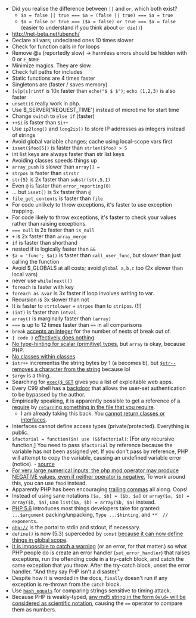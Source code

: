 * Did you realise the difference between `||` and `or`, which both exist?
   * `$a = false || true === $a = (false || true) === $a = true`
   * `$a = false or true === ($a = false) or true === $a = false` (easier to understand if you think about `or die()`)
* http://net-beta.net/ubench/
* Declare all vars; undeclared ones 10 times slower
* Check for function calls in for loops
* Remove @s (reportedly slow) -> harmless errors should be hidden with 0 or `E_NONE`
* Minimize magics. They are slow.
* Check full paths for includes
* Static functions are 4 times faster
* Singletons are (faster / saves memory)
* `[v]p[s]rintf` is 10x faster than `echo("$ $ $")`; `echo (1,2,3)` is also faster
* `unset()`s really work in php.
* Use $_SERVER['REQUEST_TIME'] instead of microtime for start time
* Change `switch` to `else if` (faster)
* `++$i` is faster than `$i++`
* Use `ip2long()` and `long2ip()` to store IP addresses as integers instead of strings
* Avoid global variable changes; cache using local-scope vars first
* `isset($foo[5])` is faster than `strlen($foo) > 5`
* int list keys are always faster than str list keys
* Avoiding classes speeds things up
* `array_push` is slower than `array[] =`
* `strpos` is faster than `strstr`
* `str{5}` is 2x faster than `substr(str,5,1)`
* Even `@` is faster than `error_reporting(0)`
* ... but `isset()` is 5x faster than `@`
* `file_get_contents` is faster than `file`
* For code unlikely to throw exceptions, it's faster to use exception trapping.
* For code likely to throw exceptions, it's faster to check your values rather than raising exceptions.
* `=== null` is 2x faster than `is_null`
* `+` is 2x faster than `array_merge`
* `if` is faster than shorthand
* nested if is logically faster than `&&`
* `$a = 'func'; $a()` is faster than `call_user_func`, but slower than just calling the function
* Avoid $_GLOBALS at all costs; avoid `global a,b,c` too (2x slower than local vars)
* never use `while(next())`
* `foreach` is faster with key
* `foreach as &var` is 3x faster if loop involves writing to var.
* Recursion is 3x slower than not
* It is faster to `strtolower` + `strpos` than to `stripos`. (!!)
* `(int)` is faster than `intval`
* `array()` is marginally faster than `(array)`
* `===` is up to 12 times faster than `==` in all comparisons
* `break` [accepts an integer](http://www.php.net/break) for the number of nests of break out of.
* `{ code }` [effectively does nothing](http://stackoverflow.com/questions/14971123/use-curly-brackets-to-structure-code-in-php).
* [No type-hinting for scalar (primitive) types](http://www.php.net/manual/en/language.oop5.typehinting.php), but `array` is okay, because PHP.
* [No classes within classes](http://stackoverflow.com/questions/1583140/is-it-allowed-to-create-a-php-class-inside-another-class)
* `$str++` incrementss the string bytes by 1 (a becomes b), but [`$str--` removes a character from the string](https://eval.in/60631) because lol
* `$argv` is a thing.
* Searching for [`exec($_GET`](https://github.com/search?q=exec%28%24_GET&ref=cmdform&type=Code) gives you a list of exploitable web apps.
* Every C99 shell has a [backdoor](http://thehackerblog.com/every-c99-php-shell-is-backdoored-aka-free-shells/) that allows the user-set authentication to be bypassed by the author.
* Empirically speaking, it is apparently possible to get a reference of a [require](https://github.com/chintanbanugaria/92five/blob/master/artisan#L30) by [`return`ing something in the file that you require](https://github.com/chintanbanugaria/92five/blob/master/bootstrap/start.php#L76).
    * I am already taking this back. You [cannot return classes or interfaces](http://stackoverflow.com/a/8084184/1558430).
* Interfaces cannot define access types (private/protected). Everything is public.
* `$factorial = function($n) use (&$factorial)`: [For any recursive function,] You need to pass `$factorial` by reference because the variable has not been assigned yet. If you don't pass by reference, PHP will attempt to copy the variable, causing an undefined variable error (notice). - [source](http://www.reddit.com/r/PHP/comments/2leo05/functional_programming_in_php/)
* [For very large numerical inputs, the php mod operator may produce NEGATIVE values, even if neither operator is negative.](http://stackoverflow.com/a/27113242/1558430) To work around this, you can use `fmod` instead.
* Apparently PHP has been encouraging [trailing commas](http://stackoverflow.com/questions/2829581/why-do-php-array-examples-leave-a-trailing-comma) all along. Oops!
* Instead of using sane notations `[$a, $b] = [$b, $a]` or `array($a, $b) = array($b, $a)`, use `list($a, $b) = array($b, $a)` instead.
* [PHP 5.6](http://php.net/releases/5_6_0.php) introduces most things developers take for granted: `...$argument` packing/unpacking, `Type ...$hinting`, and `**  // exponents`.
* [`php://`](http://php.net/manual/en/wrappers.php.php) is the portal to stdin and stdout, if necessary.
* `define()` is now (5.3) superceded by `const` [because it can now define things in global scope](http://stackoverflow.com/questions/2447791/define-vs-const).
* [It is impossible to catch a warning](http://stackoverflow.com/a/1241751) (or an error, for that matter.) so what PHP people do is create an error handler (`set_error_handler`) that raises exceptions, run the offending code in a try-catch block, and catch the same exception that you throw. After the try-catch block, unset the error handler. "And they say PHP isn't a disaster."
* Despite how it is worded in the docs, `finally` doesn't run if any exception is re-thrown from the `catch` block.
* Use [`hash_equals`](http://php.net/manual/en/function.hash-equals.php) for comparing strings sensitive to timing attack.
* Because PHP is weakly-typed, [any md5 string in the form `0e\d+` will be considered as scientific notation](https://www.reddit.com/r/lolphp/comments/34sxw5/md5240610708_md5qnkcdzo/.compact), causing the `==` operator to compare them as numbers.